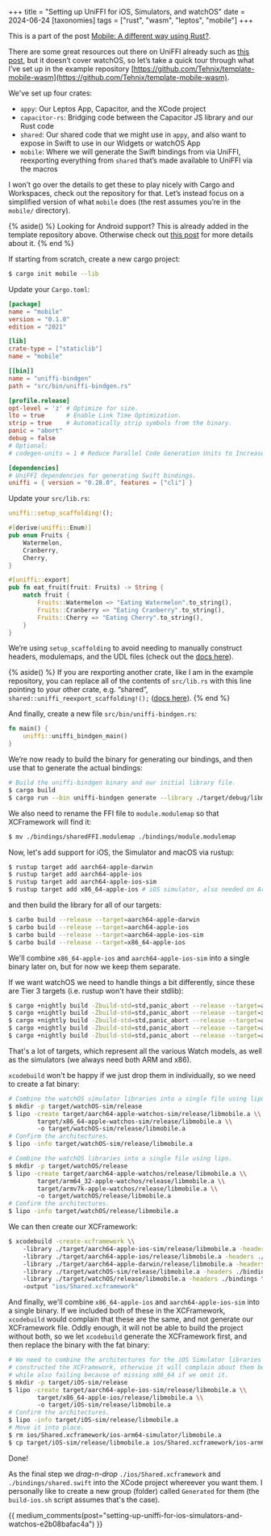 +++
title = "Setting up UniFFI for iOS, Simulators, and watchOS"
date = 2024-06-24
[taxonomies]
tags = ["rust", "wasm", "leptos", "mobile"]
+++

This is a part of the post [Mobile: A different way using Rust?](@/posts/2024-06-25-mobile-a-different-way/index.md).

There are some great resources out there on UniFFI already such as [this post](https://forgen.tech/en/blog/post/building-an-ios-app-with-rust-using-uniffi), but it doesn’t cover watchOS, so let’s take a quick tour through what I’ve set up in the example repository [https://github.com/Tehnix/template-mobile-wasm](https://github.com/Tehnix/template-mobile-wasm).

We've set up four crates:

- `appy`: Our Leptos App, Capacitor, and the XCode project
- `capacitor-rs`: Bridging code between the Capacitor JS library and our Rust code
- `shared`: Our shared code that we might use in `appy`, and also want to expose in Swift to use in our Widgets or watchOS App
- `mobile`: Where we will generate the Swift bindings from via UniFFI, reexporting everything from `shared` that’s made available to UniFFI via the macros

I won’t go over the details to get these to play nicely with Cargo and Workspaces, check out the repository for that. Let’s instead focus on a simplified version of what `mobile` does (the rest assumes you’re in the `mobile/` directory).

<div></div><!-- more -->

{% aside() %}
  Looking for Android support? This is already added in the template repository above. Otherwise check out [this post](https://forgen.tech/en/blog/post/building-an-android-app-with-rust-using-uniffi) for more details about it.
{% end %}

If starting from scratch, create a new cargo project:

```bash
$ cargo init mobile --lib
```

Update your `Cargo.toml`:

<!-- name=mobile/Cargo.toml -->
```toml ,linenos
[package]
name = "mobile"
version = "0.1.0"
edition = "2021"

[lib]
crate-type = ["staticlib"]
name = "mobile"

[[bin]]
name = "uniffi-bindgen"
path = "src/bin/uniffi-bindgen.rs"

[profile.release]
opt-level = 'z' # Optimize for size.
lto = true      # Enable Link Time Optimization.
strip = true    # Automatically strip symbols from the binary.
panic = "abort"
debug = false
# Optional:
# codegen-units = 1 # Reduce Parallel Code Generation Units to Increase Optimization.

[dependencies]
# UniFFI dependencies for generating Swift bindings.
uniffi = { version = "0.28.0", features = ["cli"] }
```

Update your `src/lib.rs`:

<!-- name=mobile/src/lib.rs -->
```rust ,linenos
uniffi::setup_scaffolding!();

#[derive(uniffi::Enum)]
pub enum Fruits {
    Watermelon,
    Cranberry,
    Cherry,
}

#[uniffi::export]
pub fn eat_fruit(fruit: Fruits) -> String {
    match fruit {
        Fruits::Watermelon => "Eating Watermelon".to_string(),
        Fruits::Cranberry => "Eating Cranberry".to_string(),
        Fruits::Cherry => "Eating Cherry".to_string(),
    }
}
```

We’re using `setup_scaffolding` to avoid needing to manually construct headers, modulemaps, and the UDL files (check out the [docs here](https://mozilla.github.io/uniffi-rs/0.27/tutorial/Rust_scaffolding.html#setup-for-crates-using-only-proc-macros)).

{% aside() %}
  If you are rexporting another crate, like I am in the example repository, you can replace all of the contents of `src/lib.rs` with this line pointing to your other crate, e.g. “shared”, `shared::uniffi_reexport_scaffolding!();` ([docs here](https://mozilla.github.io/uniffi-rs/0.27/tutorial/Rust_scaffolding.html#libraries-that-depend-on-uniffi-components)).
{% end %}

And finally, create a new file `src/bin/uniffi-bindgen.rs`:

<!-- name=mobile/src/bin/uniffi-bindgen.rs -->
```rust ,linenos
fn main() {
    uniffi::uniffi_bindgen_main()
}
```

We’re now ready to build the binary for generating our bindings, and then use that to generate the actual bindings:

```bash
# Build the uniffi-bindgen binary and our initial library file.
$ cargo build
$ cargo run --bin uniffi-bindgen generate --library ./target/debug/libmobile.a --language swift --out-dir ./bindings
```

We also need to rename the FFI file to `module.modulemap` so that XCFramework will find it:

```bash
$ mv ./bindings/sharedFFI.modulemap ./bindings/module.modulemap
```

Now, let's add support for iOS, the Simulator and macOS via rustup:

```bash
$ rustup target add aarch64-apple-darwin
$ rustup target add aarch64-apple-ios
$ rustup target add aarch64-apple-ios-sim
$ rustup target add x86_64-apple-ios # iOS simulator, also needed on Arm Macs.
```

and then build the library for all of our targets:

```bash
$ carbo build --release --target=aarch64-apple-darwin
$ carbo build --release --target=aarch64-apple-ios
$ carbo build --release --target=aarch64-apple-ios-sim
$ carbo build --release --target=x86_64-apple-ios
```

We'll combine `x86_64-apple-ios` and `aarch64-apple-ios-sim` into a single binary later on, but for now we keep them separate.

If we want watchOS we need to handle things a bit differently, since these are Tier 3 targets (i.e. rustup won't have their stdlib):

```bash
$ cargo +nightly build -Zbuild-std=std,panic_abort --release --target=aarch64-apple-watchos-sim
$ cargo +nightly build -Zbuild-std=std,panic_abort --release --target=x86_64-apple-watchos-sim
$ cargo +nightly build -Zbuild-std=std,panic_abort --release --target=aarch64-apple-watchos
$ cargo +nightly build -Zbuild-std=std,panic_abort --release --target=armv7k-apple-watchos
$ cargo +nightly build -Zbuild-std=std,panic_abort --release --target=arm64_32-apple-watchos
```

That's a lot of targets, which represent all the various Watch models, as well as the simulators (we always need both ARM and x86).

`xcodebuild` won't be happy if we just drop them in individually, so we need to create a fat binary:

```bash
# Combine the watchOS simulator libraries into a single file using lipo.
$ mkdir -p target/watchOS-sim/release
$ lipo -create target/aarch64-apple-watchos-sim/release/libmobile.a \\
        target/x86_64-apple-watchos-sim/release/libmobile.a \\
        -o target/watchOS-sim/release/libmobile.a
# Confirm the architectures.
$ lipo -info target/watchOS-sim/release/libmobile.a

# Combine the watchOS libraries into a single file using lipo.
$ mkdir -p target/watchOS/release
$ lipo -create target/aarch64-apple-watchos/release/libmobile.a \\
        target/arm64_32-apple-watchos/release/libmobile.a \\
        target/armv7k-apple-watchos/release/libmobile.a \\
        -o target/watchOS/release/libmobile.a
# Confirm the architectures.
$ lipo -info target/watchOS/release/libmobile.a
```

We can then create our XCFramework:

```bash
$ xcodebuild -create-xcframework \\
    -library ./target/aarch64-apple-ios-sim/release/libmobile.a -headers ./bindings \\
    -library ./target/aarch64-apple-ios/release/libmobile.a -headers ./bindings \\
    -library ./target/aarch64-apple-darwin/release/libmobile.a -headers ./bindings \\
    -library ./target/watchOS-sim/release/libmobile.a -headers ./bindings \\
    -library ./target/watchOS/release/libmobile.a -headers ./bindings \\
    -output "ios/Shared.xcframework"
```

And finally, we'll combine `x86_64-apple-ios` and `aarch64-apple-ios-sim` into a single binary. If we included both of these in the XCFramework, `xcodebuild` would complain that these are the same, and not generate our XCFramework file. Oddly enough, it will not be able to build the project without both, so we let `xcodebuild` generate the XCFramework first, and then replace the binary with the fat binary:

```bash
# We need to combine the architectures for the iOS Simulator libraries after we've
# constructed the XCFramework, otherwise it will complain about them being the same,
# while also failing because of missing x86_64 if we omit it.
$ mkdir -p target/iOS-sim/release
$ lipo -create target/aarch64-apple-ios-sim/release/libmobile.a \\
        target/x86_64-apple-ios/release/libmobile.a \\
        -o target/iOS-sim/release/libmobile.a
# Confirm the architectures.
$ lipo -info target/iOS-sim/release/libmobile.a
# Move it into place.
$ rm ios/Shared.xcframework/ios-arm64-simulator/libmobile.a
$ cp target/iOS-sim/release/libmobile.a ios/Shared.xcframework/ios-arm64-simulator/libmobile.a
```

Done!

As the final step we *drag-n-drop* `./ios/Shared.xcframework` and `./bindings/shared.swift` into the XCode project whereever you want them. I personally like to create a new group (folder) called `Generated` for them (the `build-ios.sh` script assumes that's the case).

{{ medium_comments(post="setting-up-uniffi-for-ios-simulators-and-watchos-e2b08bafac4a") }}
